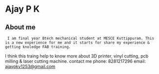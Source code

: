 # Ajay P K
## About me
     I am final year Btech mechanical student at MESCE Kuttippuram. This is a new experience for me and it starts for share my experience & getting knoledge FAB training.  
 I think this traing help to know more  about 3D printer, vinyl cutting, pcb milling & laser cutting machine.
     contact me
          phone: 8281217296
          email: ajaypkv1253@gmail.com

